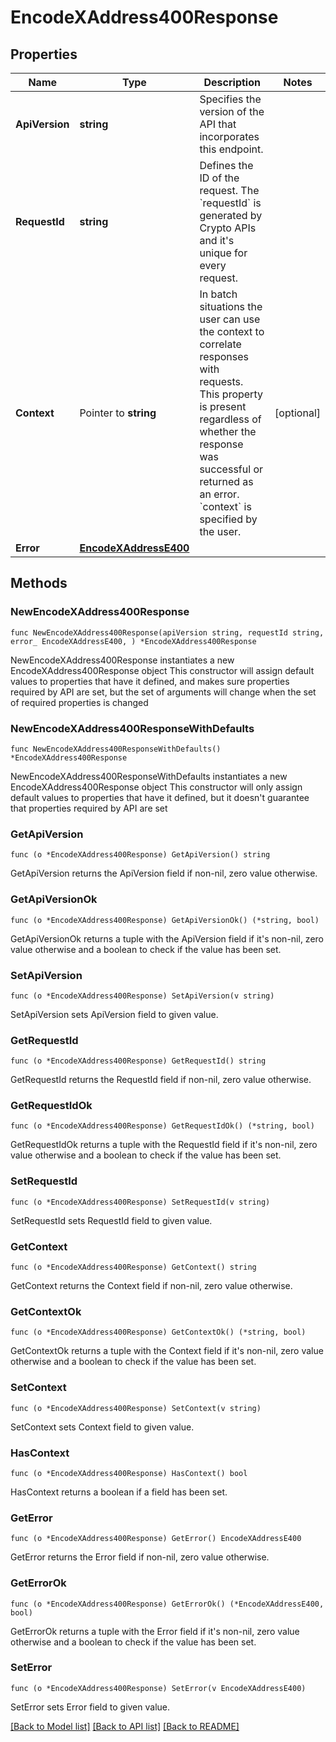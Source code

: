 # EncodeXAddress400Response

## Properties

Name | Type | Description | Notes
------------ | ------------- | ------------- | -------------
**ApiVersion** | **string** | Specifies the version of the API that incorporates this endpoint. | 
**RequestId** | **string** | Defines the ID of the request. The &#x60;requestId&#x60; is generated by Crypto APIs and it&#39;s unique for every request. | 
**Context** | Pointer to **string** | In batch situations the user can use the context to correlate responses with requests. This property is present regardless of whether the response was successful or returned as an error. &#x60;context&#x60; is specified by the user. | [optional] 
**Error** | [**EncodeXAddressE400**](EncodeXAddressE400.md) |  | 

## Methods

### NewEncodeXAddress400Response

`func NewEncodeXAddress400Response(apiVersion string, requestId string, error_ EncodeXAddressE400, ) *EncodeXAddress400Response`

NewEncodeXAddress400Response instantiates a new EncodeXAddress400Response object
This constructor will assign default values to properties that have it defined,
and makes sure properties required by API are set, but the set of arguments
will change when the set of required properties is changed

### NewEncodeXAddress400ResponseWithDefaults

`func NewEncodeXAddress400ResponseWithDefaults() *EncodeXAddress400Response`

NewEncodeXAddress400ResponseWithDefaults instantiates a new EncodeXAddress400Response object
This constructor will only assign default values to properties that have it defined,
but it doesn't guarantee that properties required by API are set

### GetApiVersion

`func (o *EncodeXAddress400Response) GetApiVersion() string`

GetApiVersion returns the ApiVersion field if non-nil, zero value otherwise.

### GetApiVersionOk

`func (o *EncodeXAddress400Response) GetApiVersionOk() (*string, bool)`

GetApiVersionOk returns a tuple with the ApiVersion field if it's non-nil, zero value otherwise
and a boolean to check if the value has been set.

### SetApiVersion

`func (o *EncodeXAddress400Response) SetApiVersion(v string)`

SetApiVersion sets ApiVersion field to given value.


### GetRequestId

`func (o *EncodeXAddress400Response) GetRequestId() string`

GetRequestId returns the RequestId field if non-nil, zero value otherwise.

### GetRequestIdOk

`func (o *EncodeXAddress400Response) GetRequestIdOk() (*string, bool)`

GetRequestIdOk returns a tuple with the RequestId field if it's non-nil, zero value otherwise
and a boolean to check if the value has been set.

### SetRequestId

`func (o *EncodeXAddress400Response) SetRequestId(v string)`

SetRequestId sets RequestId field to given value.


### GetContext

`func (o *EncodeXAddress400Response) GetContext() string`

GetContext returns the Context field if non-nil, zero value otherwise.

### GetContextOk

`func (o *EncodeXAddress400Response) GetContextOk() (*string, bool)`

GetContextOk returns a tuple with the Context field if it's non-nil, zero value otherwise
and a boolean to check if the value has been set.

### SetContext

`func (o *EncodeXAddress400Response) SetContext(v string)`

SetContext sets Context field to given value.

### HasContext

`func (o *EncodeXAddress400Response) HasContext() bool`

HasContext returns a boolean if a field has been set.

### GetError

`func (o *EncodeXAddress400Response) GetError() EncodeXAddressE400`

GetError returns the Error field if non-nil, zero value otherwise.

### GetErrorOk

`func (o *EncodeXAddress400Response) GetErrorOk() (*EncodeXAddressE400, bool)`

GetErrorOk returns a tuple with the Error field if it's non-nil, zero value otherwise
and a boolean to check if the value has been set.

### SetError

`func (o *EncodeXAddress400Response) SetError(v EncodeXAddressE400)`

SetError sets Error field to given value.



[[Back to Model list]](../README.md#documentation-for-models) [[Back to API list]](../README.md#documentation-for-api-endpoints) [[Back to README]](../README.md)


